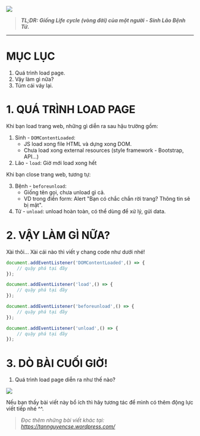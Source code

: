 ![](https://images.viblo.asia/b6c7c610-7e01-42b3-9356-85440ae72d47.png)


> ***TL;DR: Giống Life cycle (vòng đời) của một người - Sinh Lão Bệnh Tử.***


-----


# MỤC LỤC

1. Quá trình load page.
2. Vậy làm gì nữa?
3. Túm cái váy lại.

# 1. QUÁ TRÌNH LOAD PAGE

Khi bạn load trang web, những gì diễn ra sau hậu trường gồm:

1. Sinh - `DOMContentLoaded`: 
    * JS load xong file HTML và dựng xong DOM.
    * Chưa load xong external resources (style framework - Bootstrap, API...)
2. Lão - `load`: Giờ mới load xong hết

Khi bạn close trang web, tương tự:

3. Bệnh - `beforeunload`:
    * Giống tên gọi, chưa unload gì cả.
    * VD trong điền form: Alert "Bạn có chắc chắn rời trang? Thông tin sẽ bị mật".
4. Tử - `unload`: unload hoàn toàn, có thể dùng để xử lý, gửi data.

# 2. VẬY LÀM GÌ NỮA?
Xài thôi... Xài cái nào thì viết y chang code như dưới nhé!

```javascript
document.addEventListener('DOMContentLoaded',() => {
    // quậy phá tại đây
});

document.addEventListener('load',() => {
    // quậy phá tại đây
});

document.addEventListener('beforeunload',() => {
    // quậy phá tại đây
});

document.addEventListener('unload',() => {
    // quậy phá tại đây
});

```

# 3. DÒ BÀI CUỐI GIỜ!

1. Quá trình load page diễn ra như thế nào?

![](https://images.viblo.asia/80de61a0-0235-4876-b281-d3462f02d698.jpg)

Nếu bạn thấy bài viết này bổ ích thì hãy tương tác để mình có thêm động lực viết tiếp nhé ^^.

> *Đọc thêm những bài viết khác tại: https://tannguyencse.wordpress.com/*